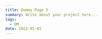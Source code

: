 ```yaml
---
title: Dummy Page 3
summary: Write about your project here...
tags:
  - DM
date: 2022-01-01
---
```


